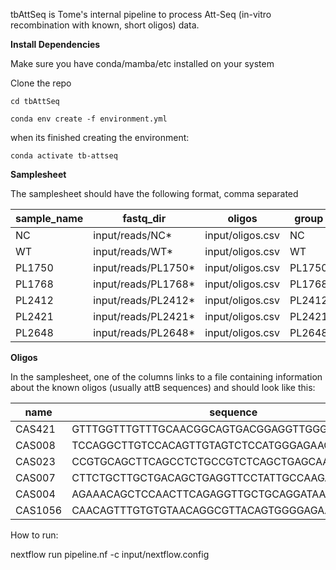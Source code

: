tbAttSeq is Tome's internal pipeline to process Att-Seq (in-vitro recombination with known, short oligos) data. 

**Install Dependencies**

Make sure you have conda/mamba/etc installed on your system

Clone the repo

`cd tbAttSeq`

`conda env create -f environment.yml`

when its finished creating the environment:

`conda activate tb-attseq`

**Samplesheet**

The samplesheet should have the following format, comma separated

| sample_name | fastq_dir              | oligos            | group  |
|-------------|------------------------|-------------------|--------|
| NC          | input/reads/NC*        | input/oligos.csv  | NC     |
| WT          | input/reads/WT*        | input/oligos.csv  | WT     |
| PL1750      | input/reads/PL1750*    | input/oligos.csv  | PL1750 |
| PL1768      | input/reads/PL1768*    | input/oligos.csv  | PL1768 |
| PL2412      | input/reads/PL2412*    | input/oligos.csv  | PL2412 |
| PL2421      | input/reads/PL2421*    | input/oligos.csv  | PL2421 |
| PL2648      | input/reads/PL2648*    | input/oligos.csv  | PL2648 |

**Oligos**

In the samplesheet, one of the columns links to a file containing information about the known oligos (usually attB sequences) and should look like this:

| name    | sequence                                           |
|---------|----------------------------------------------------|
| CAS421  | GTTTGGTTTGTTTGCAACGGCAGTGACGGAGGTTGGGAGCCAGGCT   |
| CAS008  | TCCAGGCTTGTCCACAGTTGTAGTCTCCATGGGAGAAGCAGCTTCT   |
| CAS023  | CCGTGCAGCTTCAGCCTCTGCCGTCTCAGCTGAGCAAGCAGGAGGC   |
| CAS007  | CTTCTGCTTGCTGACAGCTGAGGTTCCTATTGCCAAGATCTCTGCA   |
| CAS004  | AGAAACAGCTCCAACTTCAGAGGTTGCTGCAGGATAAACTCAGAAA   |
| CAS1056 | CAACAGTTTGTGTGTAACAGGCGTTACAGTGGGGAGAAGCCAGGGTC |

How to run:

nextflow run pipeline.nf -c input/nextflow.config
